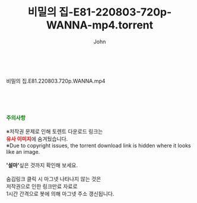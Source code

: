 ﻿---
layout: post
title:  "비밀의 집-E81-220803-720p-WANNA-mp4.torrent"
author: John
categories: [ 드라마 ]
tags: [  ]
image:  
description: "비밀의 집-E81-220803-720p-WANNA-mp4 torrent 정보 공유"
toc: true
toc_sticky: true
---

<br>
<div class="view-img">
<a class="view_image" href="https://torrentmobile59.com/bbs/view_image.php?fn=%2Fdata%2Ffile%2Fdrama%2F3735182707_8BS3MpZr_17a025fc58e8843c4956361e60c5efe9a43bb21d.jpg" target="_blank"><img alt="" class="img-tag" content="https://torrentmobile59.com/data/file/drama/3735182707_8BS3MpZr_17a025fc58e8843c4956361e60c5efe9a43bb21d.jpg" itemprop="image" src="https://torrentmobile59.com/data/file/drama/3735182707_8BS3MpZr_17a025fc58e8843c4956361e60c5efe9a43bb21d.jpg"/></a></div><div class="view-content" itemprop="description">
<p>비밀의 집.E81.220803.720p.WANNA.mp4<br/></p> </div>
    
<br><br><br>
<p data-ke-size="size16"><b><span style="color: green;">주의사항</span></b><br /><br />※저작권 문제로 인해 토렌트 다운로드 링크는<br /><b><span style="color: red;">유사 이미지</span></b>에 숨겨뒀습니다.<br />※Due to copyright issues, the torrent download link is hidden where it looks like an image.<br /><br /><b>'설마'</b>싶은 것까지 확인해 보세요.<br /><br />숨김링크 클릭 시 마그넷 나타나지 않는 것은<br />저작권으로 인한 링크만료 자료로<br />1시간 간격으로 봇에 의해 마그넷 주소 갱신됩니다.</p>
